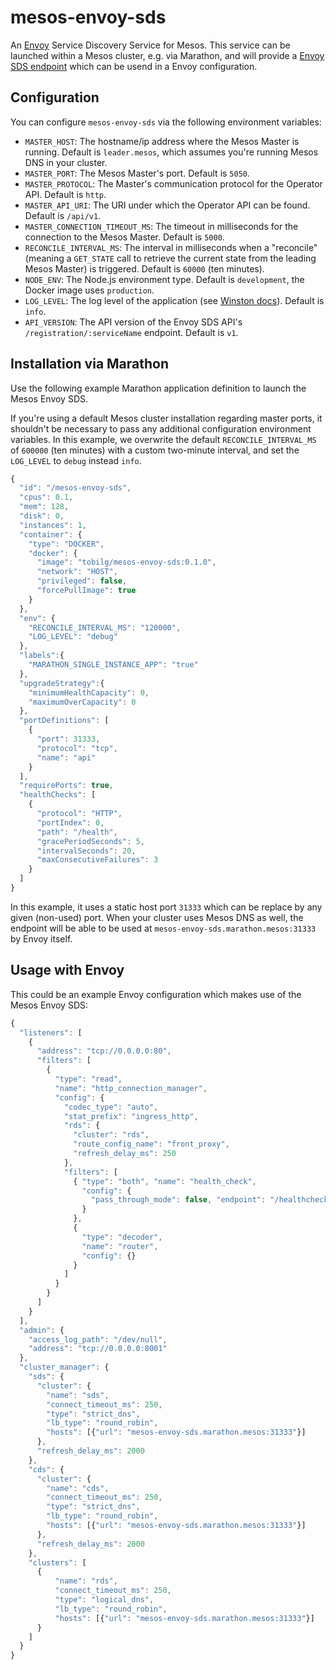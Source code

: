 # mesos-envoy-sds
An [Envoy](https://lyft.github.io/envoy/docs/index.html) Service Discovery Service for Mesos. This service can be launched within a Mesos cluster, e.g. via Marathon, and will provide a [Envoy SDS endpoint](https://www.envoyproxy.io/docs/envoy/v1.5.0/api-v1/cluster_manager/sds) which can be usend in a Envoy configuration.

## Configuration

You can configure `mesos-envoy-sds` via the following environment variables:

* `MASTER_HOST`: The hostname/ip address where the Mesos Master is running. Default is `leader.mesos`, which assumes you're running Mesos DNS in your cluster.
* `MASTER_PORT`: The Mesos Master's port. Default is `5050`. 
* `MASTER_PROTOCOL`: The Master's communication protocol for the Operator API. Default is `http`.
* `MASTER_API_URI`: The URI under which the Operator API can be found. Default is `/api/v1`.
* `MASTER_CONNECTION_TIMEOUT_MS`: The timeout in milliseconds for the connection to the Mesos Master. Default is `5000`.
* `RECONCILE_INTERVAL_MS`: The interval in milliseconds when a "reconcile" (meaning a `GET_STATE` call to retrieve the current state from the leading Mesos Master) is triggered. Default is `60000` (ten minutes).
* `NODE_ENV`: The Node.js environment type. Default is `development`, the Docker image uses `production`.
* `LOG_LEVEL`: The log level of the application (see [Winston docs](https://www.npmjs.com/package/winston#using-logging-levels)). Default is `info`. 
* `API_VERSION`: The API version of the Envoy SDS API's `/registration/:serviceName` endpoint. Default is `v1`.

## Installation via Marathon

Use the following example Marathon application definition to launch the Mesos Envoy SDS. 

If you're using a default Mesos cluster installation regarding master ports, it shouldn't be necessary to pass any additional configuration environment variables. In this example, we overwrite the default `RECONCILE_INTERVAL_MS` of `600000` (ten minutes) with a custom two-minute interval, and set the `LOG_LEVEL` to `debug` instead `info`.  

```javascript
{
  "id": "/mesos-envoy-sds",
  "cpus": 0.1,
  "mem": 128,
  "disk": 0,
  "instances": 1,
  "container": {
    "type": "DOCKER",
    "docker": {
      "image": "tobilg/mesos-envoy-sds:0.1.0",
      "network": "HOST",
      "privileged": false,
      "forcePullImage": true
    }
  },
  "env": {
    "RECONCILE_INTERVAL_MS": "120000",
    "LOG_LEVEL": "debug"
  },
  "labels":{
    "MARATHON_SINGLE_INSTANCE_APP": "true"
  },
  "upgradeStrategy":{
    "minimumHealthCapacity": 0,
    "maximumOverCapacity": 0
  },
  "portDefinitions": [
    {
      "port": 31333,
      "protocol": "tcp",
      "name": "api"
    }
  ],
  "requirePorts": true,
  "healthChecks": [
    {
      "protocol": "HTTP",
      "portIndex": 0,
      "path": "/health",
      "gracePeriodSeconds": 5,
      "intervalSeconds": 20,
      "maxConsecutiveFailures": 3
    }
  ]
}
```

In this example, it uses a static host port `31333` which can be replace by any given (non-used) port. When your cluster uses Mesos DNS as well, the endpoint will be able to be used at `mesos-envoy-sds.marathon.mesos:31333` by Envoy itself.

## Usage with Envoy

This could be an example Envoy configuration which makes use of the Mesos Envoy SDS:

```javascript
{
  "listeners": [
    {
      "address": "tcp://0.0.0.0:80",
      "filters": [
        {
          "type": "read",
          "name": "http_connection_manager",
          "config": {
            "codec_type": "auto",
            "stat_prefix": "ingress_http",
            "rds": {
              "cluster": "rds",
              "route_config_name": "front_proxy",
              "refresh_delay_ms": 250
            },
            "filters": [
              { "type": "both", "name": "health_check",
                "config": {
                  "pass_through_mode": false, "endpoint": "/healthcheck"
                }
              },
              {
                "type": "decoder",
                "name": "router",
                "config": {}
              }
            ]
          }
        }
      ]
    }
  ],
  "admin": {
    "access_log_path": "/dev/null",
    "address": "tcp://0.0.0.0:8001"
  },
  "cluster_manager": {
    "sds": {
      "cluster": {
        "name": "sds",
        "connect_timeout_ms": 250,
        "type": "strict_dns",
        "lb_type": "round_robin",
        "hosts": [{"url": "mesos-envoy-sds.marathon.mesos:31333"}]
      },
      "refresh_delay_ms": 2000
    },
    "cds": {
      "cluster": {
        "name": "cds",
        "connect_timeout_ms": 250,
        "type": "strict_dns",
        "lb_type": "round_robin",
        "hosts": [{"url": "mesos-envoy-sds.marathon.mesos:31333"}]
      },
      "refresh_delay_ms": 2000
    },
    "clusters": [
      {
          "name": "rds",
          "connect_timeout_ms": 250,
          "type": "logical_dns",
          "lb_type": "round_robin",
          "hosts": [{"url": "mesos-envoy-sds.marathon.mesos:31333"}]
      }
    ]
  }
}

```
